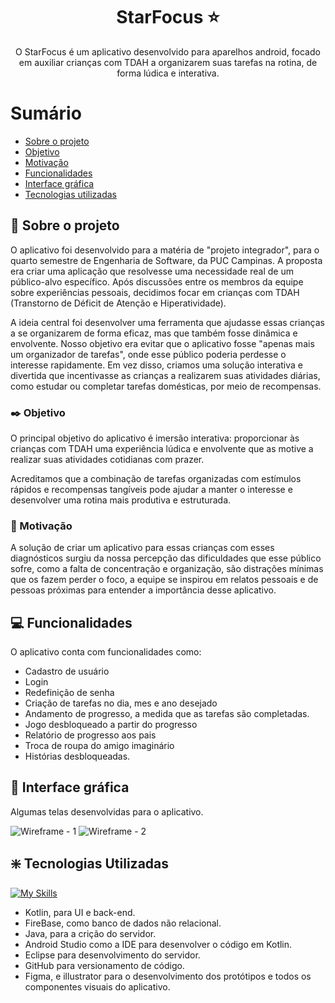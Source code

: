<h1 align="center" > StarFocus ⭐ </h1>
<p align="center"> O StarFocus é um aplicativo desenvolvido para aparelhos android, focado em auxiliar crianças com TDAH a organizarem suas tarefas na rotina, de forma lúdica e interativa.
</p>

# Sumário
- [Sobre o projeto](#Sobre-o-projeto)
- [Objetivo](#Objetivo)
- [Motivação](#Motivação)
- [Funcionalidades](#funcionalidades)
- [Interface gráfica](#Interface-gráfica)
- [Tecnologias utilizadas](#Tecnologias-Utilizadas)


## 🎇 Sobre o projeto
O aplicativo foi desenvolvido para a matéria de "projeto integrador", para o quarto semestre de Engenharia de Software, da PUC Campinas. A proposta era criar uma aplicação que resolvesse uma necessidade real de um público-alvo específico. Após discussões entre os membros da equipe sobre experiências pessoais, decidimos focar em crianças com TDAH (Transtorno de Déficit de Atenção e Hiperatividade).

A ideia central foi desenvolver uma ferramenta que ajudasse essas crianças a se organizarem de forma eficaz, mas que também fosse dinâmica e envolvente. Nosso objetivo era evitar que o aplicativo fosse "apenas mais um organizador de tarefas", onde esse público poderia perdesse o interesse rapidamente. Em vez disso, criamos uma solução interativa e divertida que incentivasse as crianças a realizarem suas atividades diárias, como estudar ou completar tarefas domésticas, por meio de recompensas.

### ✒️ Objetivo
O principal objetivo do aplicativo é imersão interativa: proporcionar às crianças com TDAH uma experiência lúdica e envolvente que as motive a realizar suas atividades cotidianas com prazer.

Acreditamos que a combinação de tarefas organizadas com estímulos rápidos e recompensas tangíveis pode ajudar a manter o interesse e desenvolver uma rotina mais produtiva e estruturada.

### 🚀 Motivação
A solução de criar um aplicativo para essas crianças com esses diagnósticos surgiu da nossa percepção das dificuldades que esse público sofre, como a falta de concentração e organização, são distrações mínimas que os fazem perder o foco,
a equipe se inspirou em relatos pessoais e de pessoas próximas para entender a importância desse aplicativo.

## 💻 Funcionalidades 
O aplicativo conta com funcionalidades como:
- Cadastro de usuário
- Login
- Redefinição de senha
- Criação de tarefas no dia, mes e ano desejado
- Andamento de progresso, a medida que as tarefas são completadas.
- Jogo desbloqueado a partir do progresso
- Relatório de progresso aos pais
- Troca de roupa do amigo imaginário
- Histórias desbloqueadas.


## 🎨 Interface gráfica
Algumas telas desenvolvidas para o aplicativo.

![Wireframe - 1](https://github.com/user-attachments/assets/0bc74930-6388-4d13-965c-f30d45d8edae)
![Wireframe - 2](https://github.com/user-attachments/assets/f1d38f0c-057b-430e-8c1e-c7c4d803e24c)




## ❇️ Tecnologias Utilizadas

[![My Skills](https://skillicons.dev/icons?i=eclipse,androidstudio,java,github,firebase,figma,ai)](https://skillicons.dev)

- Kotlin, para UI e back-end.
- FireBase, como banco de dados não relacional.
- Java, para a crição do servidor.
- Android Studio como a IDE para desenvolver o código em Kotlin.
- Eclipse para desenvolvimento do servidor.
- GitHub para versionamento de código.
- Figma, e illustrator para o desenvolvimento dos protótipos e todos os componentes visuais do aplicativo.

